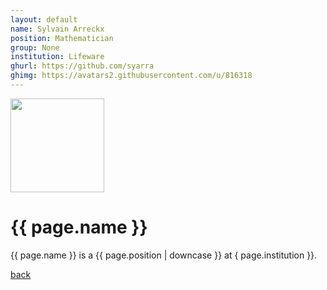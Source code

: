 ```yaml
---
layout: default
name: Sylvain Arreckx
position: Mathematician
group: None
institution: Lifeware
ghurl: https://github.com/syarra
ghimg: https://avatars2.githubusercontent.com/u/816318
---
```


<a href="{{ page.ghurl }}"><img src="{{ page.ghimg }}" height="150px"/></a>

# {{ page.name }}

{{ page.name }} is a {{ page.position | downcase }} at { page.institution }}.

<a href="{{ site.baseurl }}">back</a>
